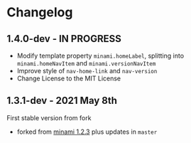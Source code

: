 Changelog
=========


1.4.0-dev - IN PROGRESS
-----------------------
+ Modify template property `minami.homeLabel`, splitting into `minami.homeNavItem` and `minami.versionNavItem`
+ Improve style of `nav-home-link` and `nav-version`
+ Change License to the MIT License


1.3.1-dev - 2021 May 8th
------------------------
First stable version from fork
+ forked from [minami 1.2.3](https://github.com/nijikokun/minami/releases/tag/v1.2.3) plus updates in `master`

